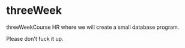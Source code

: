 # threeWeek
threeWeekCourse HR
where we will create a small database program.

Please don't fuck it up.

